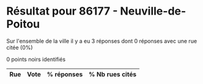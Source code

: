 # Résultat pour 86177 - Neuville-de-Poitou

Sur l'ensemble de la ville il y a eu 3 réponses dont 0 réponses avec une rue citée (0%)

0 points noirs identifiés

| Rue | Vote | % réponses | % Nb rues cités|
|-----|------|------------|----------------|
